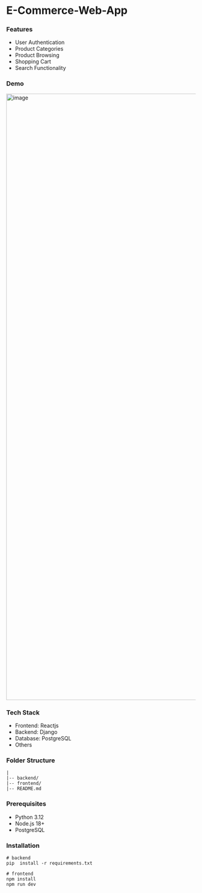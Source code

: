 # E-Commerce-Web-App

### Features

- User Authentication
- Product Categories
- Product Browsing
- Shopping Cart
- Search Functionality

### Demo
<img width="2560" height="1609" alt="image" src="https://github.com/user-attachments/assets/c06afb9b-00cb-4d5c-9627-8623a5208ee5" />


### Tech Stack

- Frontend: Reactjs
- Backend: Django
- Database: PostgreSQL
- Others

### Folder Structure

```
|
|-- backend/
|-- frontend/
|-- README.md
```

### Prerequisites

- Python 3.12
- Node.js 18+
- PostgreSQL

### Installation

```
# backend
pip  install -r requirements.txt
```

```
# frontend
npm install
npm run dev
```
